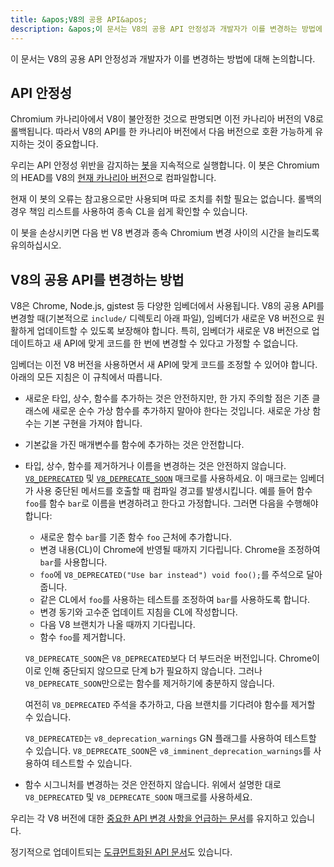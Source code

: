 ```yaml
---
title: &apos;V8의 공용 API&apos;
description: &apos;이 문서는 V8의 공용 API 안정성과 개발자가 이를 변경하는 방법에 대해 논의합니다.&apos;
---
```

이 문서는 V8의 공용 API 안정성과 개발자가 이를 변경하는 방법에 대해 논의합니다.

## API 안정성

Chromium 카나리아에서 V8이 불안정한 것으로 판명되면 이전 카나리아 버전의 V8로 롤백됩니다. 따라서 V8의 API를 한 카나리아 버전에서 다음 버전으로 호환 가능하게 유지하는 것이 중요합니다.

우리는 API 안정성 위반을 감지하는 [봇](https://ci.chromium.org/p/v8/builders/luci.v8.ci/Linux%20V8%20API%20Stability)을 지속적으로 실행합니다. 이 봇은 Chromium의 HEAD를 V8의 [현재 카나리아 버전](https://chromium.googlesource.com/v8/v8/+/refs/heads/canary)으로 컴파일합니다.

현재 이 봇의 오류는 참고용으로만 사용되며 따로 조치를 취할 필요는 없습니다. 롤백의 경우 책임 리스트를 사용하여 종속 CL을 쉽게 확인할 수 있습니다.

이 봇을 손상시키면 다음 번 V8 변경과 종속 Chromium 변경 사이의 시간을 늘리도록 유의하십시오.

## V8의 공용 API를 변경하는 방법

V8은 Chrome, Node.js, gjstest 등 다양한 임베더에서 사용됩니다. V8의 공용 API를 변경할 때(기본적으로 `include/` 디렉토리 아래 파일), 임베더가 새로운 V8 버전으로 원활하게 업데이트할 수 있도록 보장해야 합니다. 특히, 임베더가 새로운 V8 버전으로 업데이트하고 새 API에 맞게 코드를 한 번에 변경할 수 있다고 가정할 수 없습니다.

임베더는 이전 V8 버전을 사용하면서 새 API에 맞게 코드를 조정할 수 있어야 합니다. 아래의 모든 지침은 이 규칙에서 따릅니다.

- 새로운 타입, 상수, 함수를 추가하는 것은 안전하지만, 한 가지 주의할 점은 기존 클래스에 새로운 순수 가상 함수를 추가하지 말아야 한다는 것입니다. 새로운 가상 함수는 기본 구현을 가져야 합니다.
- 기본값을 가진 매개변수를 함수에 추가하는 것은 안전합니다.
- 타입, 상수, 함수를 제거하거나 이름을 변경하는 것은 안전하지 않습니다. [`V8_DEPRECATED`](https://cs.chromium.org/chromium/src/v8/include/v8config.h?l=395&rcl=0425b20ad9a8ba38c2e0dd16e8814abb722bfdde) 및 [`V8_DEPRECATE_SOON`](https://cs.chromium.org/chromium/src/v8/include/v8config.h?l=403&rcl=0425b20ad9a8ba38c2e0dd16e8814abb722bfdde) 매크로를 사용하세요. 이 매크로는 임베더가 사용 중단된 메서드를 호출할 때 컴파일 경고를 발생시킵니다. 예를 들어 함수 `foo`를 함수 `bar`로 이름을 변경하려고 한다고 가정합니다. 그러면 다음을 수행해야 합니다:
    - 새로운 함수 `bar`를 기존 함수 `foo` 근처에 추가합니다.
    - 변경 내용(CL)이 Chrome에 반영될 때까지 기다립니다. Chrome을 조정하여 `bar`를 사용합니다.
    - `foo`에 `V8_DEPRECATED("Use bar instead") void foo();`를 주석으로 달아줍니다.
    - 같은 CL에서 `foo`를 사용하는 테스트를 조정하여 `bar`를 사용하도록 합니다.
    - 변경 동기와 고수준 업데이트 지침을 CL에 작성합니다.
    - 다음 V8 브랜치가 나올 때까지 기다립니다.
    - 함수 `foo`를 제거합니다.

    `V8_DEPRECATE_SOON`은 `V8_DEPRECATED`보다 더 부드러운 버전입니다. Chrome이 이로 인해 중단되지 않으므로 단계 b가 필요하지 않습니다. 그러나 `V8_DEPRECATE_SOON`만으로는 함수를 제거하기에 충분하지 않습니다.

    여전히 `V8_DEPRECATED` 주석을 추가하고, 다음 브랜치를 기다려야 함수를 제거할 수 있습니다.

    `V8_DEPRECATED`는 `v8_deprecation_warnings` GN 플래그를 사용하여 테스트할 수 있습니다.
    `V8_DEPRECATE_SOON`은 `v8_imminent_deprecation_warnings`를 사용하여 테스트할 수 있습니다.

- 함수 시그니처를 변경하는 것은 안전하지 않습니다. 위에서 설명한 대로 `V8_DEPRECATED` 및 `V8_DEPRECATE_SOON` 매크로를 사용하세요.

우리는 각 V8 버전에 대한 [중요한 API 변경 사항을 언급하는 문서](https://docs.google.com/document/d/1g8JFi8T_oAE_7uAri7Njtig7fKaPDfotU6huOa1alds/edit)를 유지하고 있습니다.

정기적으로 업데이트되는 [도큐먼트화된 API 문서](https://v8.dev/api)도 있습니다.
